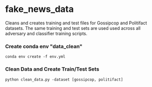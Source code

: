 # fake_news_data
Cleans and creates training and test files for Gossipcop and Politifact datasets. The same training and test sets are used used across all adversary and classifier training scripts. 

### Create conda env "data_clean"
`conda env create -f env.yml`

### Clean Data and Create Train/Test Sets
`python clean_data.py -dataset [gossipcop, politifact]`
